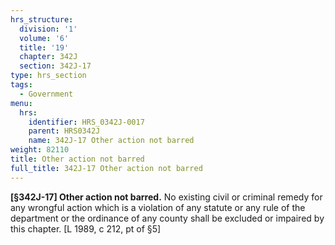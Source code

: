 ```yaml
---
hrs_structure:
  division: '1'
  volume: '6'
  title: '19'
  chapter: 342J
  section: 342J-17
type: hrs_section
tags:
  - Government
menu:
  hrs:
    identifier: HRS_0342J-0017
    parent: HRS0342J
    name: 342J-17 Other action not barred
weight: 82110
title: Other action not barred
full_title: 342J-17 Other action not barred
---
```

**[§342J-17] Other action not barred.** No existing civil or criminal remedy for any wrongful action which is a violation of any statute or any rule of the department or the ordinance of any county shall be excluded or impaired by this chapter. [L 1989, c 212, pt of §5]